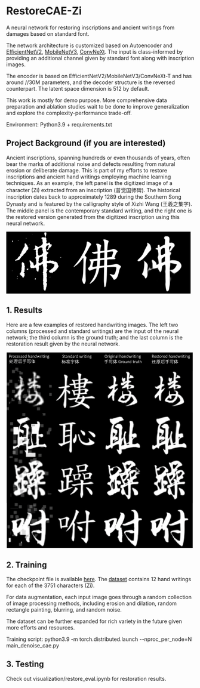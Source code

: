 # RestoreCAE-Zi

A neural network for restoring inscriptions and ancient writings from damages based on standard font. 

The network architecture is customized based on Autoencoder and [EfficientNetV2](https://arxiv.org/abs/2104.00298), [MobileNetV3](https://arxiv.org/abs/1905.02244), [ConvNeXt](https://arxiv.org/abs/2201.03545). The input is class-informed by providing an additional channel given by standard font along with inscription images.

The encoder is based on EfficientNetV2/MobileNetV3/ConvNeXt-T and has around //30M parameters, and the decoder structure is the reversed counterpart. The latent space dimension is 512 by default.

This work is mostly for demo purpose. More comprehensive data preparation and ablation studies wait to be done to improve generalization and explore the complexity-performance trade-off. 

Environment: Python3.9 + requirements.txt 

## Project Background (if you are interested)
Ancient inscriptions, spanning hundreds or even thousands of years, often bear the marks of additional noise and defects resulting from natural erosion or deliberate damage. This is part of my efforts to restore inscriptions and ancient hand writings employing machine learning techniques. As an example, the left panel is the digitized image of a character (Zi) extracted from an inscription (普觉国师碑). The historical inscription dates back to approximately 1289 during the Southern Song Dynasty and is featured by the calligraphy style of Xizhi Wang (王羲之集字). The middle panel is the contemporary standard writing, and the right one is the restored version generated from the digitized inscription using this neural network.

![Example Xizhi's handwriting](./example-images/xizhi-example.png)

## 1. Results

Here are a few examples of restored handwriting images. The left two columns (processed and standard writings) are the input of the neural network; the third column is the ground truth; and the last column is the restoration result given by the neural network. 

<img src="./example-images/summarizedRestore.png" alt="drawing" width="500"/>

## 2. Training

The checkpoint file is available [here](https://drive.google.com/file/d/1m8e-eeI0zy6sOcmC2_Z1ooOk1Wlz6gwu/view?usp=sharing). The [dataset](https://drive.google.com/file/d/15_tXRqRtOpTFuoFpXNOtbrBWic0IqzRg/view?usp=sharing) contains 12 hand writings for each of the 3751 characters (Zi). 

For data augmentation, each input image goes through a random collection of image processing methods, including erosion and dilation, random rectangle painting, blurring, and random noise. 

The dataset can be further expanded for rich variety in the future given more efforts and resources. 

Training script: python3.9 -m torch.distributed.launch --nproc_per_node=N main_denoise_cae.py  

## 3. Testing

Check out visualization/restore_eval.ipynb for restoration results.